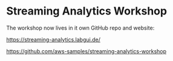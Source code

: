 ﻿# Streaming Analytics Workshop

The workshop now lives in it own GitHub repo and website:

https://streaming-analytics.labgui.de/

https://github.com/aws-samples/streaming-analytics-workshop
